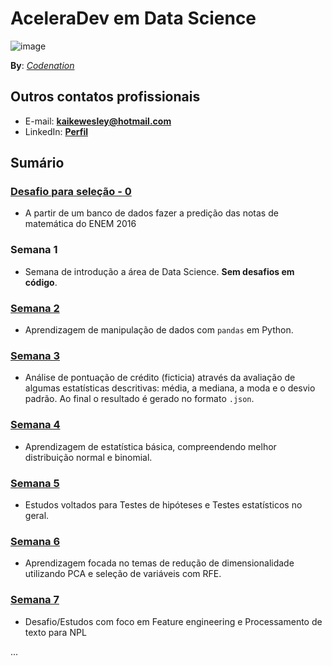 # AceleraDev em Data Science

![image](https://user-images.githubusercontent.com/32513366/83427491-30e10100-a407-11ea-96ae-13a23aecbb02.png)

**By**: [*Codenation*](https://www.codenation.dev/)

## Outros contatos profissionais
- E-mail: **kaikewesley@hotmail.com**
- LinkedIn: [**Perfil**](https://www.linkedin.com/in/kaike-wesley-reis/)

## Sumário

### [Desafio para seleção - 0](https://github.com/KaikeWesleyReis/codenation-aceleradev-datascience/tree/master/desafio_0)
- A partir de um banco de dados fazer a predição das notas de matemática do ENEM 2016

### Semana 1
- Semana de introdução a área de Data Science. **Sem desafios em código**.

### [Semana 2](https://github.com/KaikeWesleyReis/codenation-aceleradev-datascience/tree/master/semana_2)
- Aprendizagem de manipulação de dados com `pandas` em Python.

### [Semana 3](https://github.com/KaikeWesleyReis/codenation-aceleradev-datascience/tree/master/semana_3)
- Análise de pontuação de crédito (ficticia) através da avaliação de algumas estatísticas descritivas: média, a mediana, a moda e o desvio padrão. Ao final o resultado é gerado no formato `.json`.

### [Semana 4](https://github.com/KaikeWesleyReis/codenation-aceleradev-datascience/tree/master/semana_4)
- Aprendizagem de estatística básica, compreendendo melhor distribuição normal e binomial.

### [Semana 5](https://github.com/KaikeWesleyReis/codenation-aceleradev-datascience/tree/master/semana_5)
- Estudos voltados para Testes de hipóteses e Testes estatísticos no geral.

### [Semana 6](https://github.com/KaikeWesleyReis/codenation-aceleradev-datascience/tree/master/semana_6)
- Aprendizagem focada no temas de redução de dimensionalidade utilizando PCA e seleção de variáveis com RFE.

### [Semana 7](https://github.com/KaikeWesleyReis/codenation-aceleradev-datascience/tree/master/semana_7)
- Desafio/Estudos com foco em Feature engineering e Processamento de texto para NPL

...
